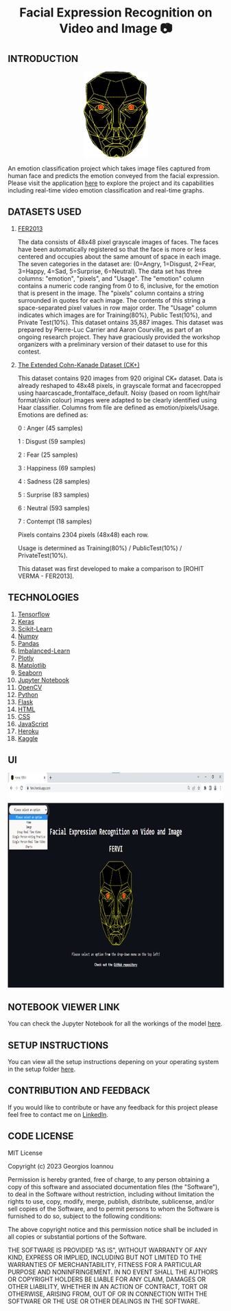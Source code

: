 <div>
    <h1  align="center" >Facial Expression Recognition on Video and Image 📷</h1>
</div>

## INTRODUCTION

<p align="center">
   <a
      href="https://fervi.herokuapp.com/" target="_blank">
      <img src="static/images/landmarks.png"
      alt="Waveform illustration" width="150" height="200"/>
   </a>
</p>

An emotion classification project which takes image files captured from human face and predicts the emotion conveyed from the facial expression. Please visit the application [here](https://fervi.herokuapp.com/) to explore the project and its capabilities including real-time video emotion classification and real-time graphs.

## DATASETS USED

1. [FER2013](https://www.kaggle.com/datasets/deadskull7/fer2013)
   <br />
   <p>The data consists of 48x48 pixel grayscale images of faces. The faces have been automatically registered so that the face is more or less centered and occupies about the same amount of space in each image. The seven categories in the dataset are: (0=Angry, 1=Disgust, 2=Fear, 3=Happy, 4=Sad, 5=Surprise, 6=Neutral). The data set has three columns: "emotion", "pixels", and "Usage". The "emotion" column contains a numeric code ranging from 0 to 6, inclusive, for the emotion that is present in the image. The "pixels" column contains a string surrounded in quotes for each image. The contents of this string a space-separated pixel values in row major order. The "Usage" column indicates which images are for Training(80%), Public Test(10%), and Private Test(10%). This dataset ontains 35,887 images. This dataset was prepared by Pierre-Luc Carrier and Aaron Courville, as part of an ongoing research project. They have graciously provided the workshop organizers with a preliminary version of their dataset to use for this contest.</p>

2. [The Extended Cohn-Kanade Dataset (CK+)](https://www.kaggle.com/datasets/davilsena/ckdataset)
   <br>
   <p>This dataset contains 920 images from 920 original CK+ dataset. Data is already reshaped to 48x48 pixels, in grayscale format and facecropped using haarcascade_frontalface_default. Noisy (based on room light/hair format/skin colour) images were adapted to be clearly identified using Haar classifier. Columns from file are defined as emotion/pixels/Usage. Emotions are defined as:
   
   0 : Anger     (45 samples)

   1 : Disgust   (59 samples)

   2 : Fear      (25 samples)

   3 : Happiness (69 samples)

   4 : Sadness   (28 samples)

   5 : Surprise  (83 samples)

   6 : Neutral   (593 samples)

   7 : Contempt  (18 samples)
   
   Pixels contains 2304 pixels (48x48) each row.
   
   Usage is determined as Training(80%) / PublicTest(10%) / PrivateTest(10%).
   
   This dataset was first developed to make a comparison to [ROHIT VERMA - FER2013].</p>

## TECHNOLOGIES

1. [Tensorflow](https://www.tensorflow.org/)
2. [Keras](https://keras.io/)
3. [Scikit-Learn](https://scikit-learn.org/stable/)
4. [Numpy](https://numpy.org/)
5. [Pandas](https://pandas.pydata.org/)
6. [Imbalanced-Learn](https://imbalanced-learn.org/stable/index.html)
7. [Plotly](https://plotly.com/)
8. [Matplotlib](https://matplotlib.org/)
9. [Seaborn](https://seaborn.pydata.org/)
10. [Jupyter Notebook](https://jupyter.org/)
11. [OpenCV](https://opencv.org/)
12. [Python](https://www.python.org/)
13. [Flask](https://flask.palletsprojects.com/en/2.3.x/)
14. [HTML](https://developer.mozilla.org/en-US/docs/Web/HTML)
15. [CSS](https://developer.mozilla.org/en-US/docs/Web/CSS)
16. [JavaScript](https://developer.mozilla.org/en-US/docs/Web/JavaScript)
17. [Heroku](https://www.heroku.com/)
18. [Kaggle](https://www.kaggle.com/)

## UI

<p align="center">
   <img src="static\images\UI.png"
      alt="User Interface Design illustration" width="1600" height="500"/>
</p>

## NOTEBOOK VIEWER LINK

You can check the Jupyter Notebook for all the workings of the model [here](https://nbviewer.org/github/GeorgiosIoannouCoder/fervi/blob/main/fervi-notebook.ipynb).

## SETUP INSTRUCTIONS

You can view all the setup instructions depening on your operating system in the setup folder [here](https://github.com/GeorgiosIoannouCoder/fervi/tree/main/setup).

## CONTRIBUTION AND FEEDBACK

If you would like to contribute or have any feedback for this project please feel free to contact me on [LinkedIn](https://www.linkedin.com/in/georgiosioannoucoder/).

## CODE LICENSE

MIT License

Copyright (c) 2023 Georgios Ioannou

Permission is hereby granted, free of charge, to any person obtaining a copy
of this software and associated documentation files (the "Software"), to deal
in the Software without restriction, including without limitation the rights
to use, copy, modify, merge, publish, distribute, sublicense, and/or sell
copies of the Software, and to permit persons to whom the Software is
furnished to do so, subject to the following conditions:

The above copyright notice and this permission notice shall be included in all
copies or substantial portions of the Software.

THE SOFTWARE IS PROVIDED "AS IS", WITHOUT WARRANTY OF ANY KIND, EXPRESS OR
IMPLIED, INCLUDING BUT NOT LIMITED TO THE WARRANTIES OF MERCHANTABILITY,
FITNESS FOR A PARTICULAR PURPOSE AND NONINFRINGEMENT. IN NO EVENT SHALL THE
AUTHORS OR COPYRIGHT HOLDERS BE LIABLE FOR ANY CLAIM, DAMAGES OR OTHER
LIABILITY, WHETHER IN AN ACTION OF CONTRACT, TORT OR OTHERWISE, ARISING FROM,
OUT OF OR IN CONNECTION WITH THE SOFTWARE OR THE USE OR OTHER DEALINGS IN THE
SOFTWARE.

